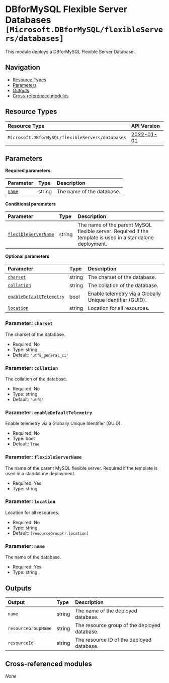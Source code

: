 # DBforMySQL Flexible Server Databases `[Microsoft.DBforMySQL/flexibleServers/databases]`

This module deploys a DBforMySQL Flexible Server Database.

## Navigation

- [Resource Types](#Resource-Types)
- [Parameters](#Parameters)
- [Outputs](#Outputs)
- [Cross-referenced modules](#Cross-referenced-modules)

## Resource Types

| Resource Type | API Version |
| :-- | :-- |
| `Microsoft.DBforMySQL/flexibleServers/databases` | [2022-01-01](https://learn.microsoft.com/en-us/azure/templates/Microsoft.DBforMySQL/2022-01-01/flexibleServers/databases) |

## Parameters

**Required parameters**

| Parameter | Type | Description |
| :-- | :-- | :-- |
| [`name`](#parameter-name) | string | The name of the database. |

**Conditional parameters**

| Parameter | Type | Description |
| :-- | :-- | :-- |
| [`flexibleServerName`](#parameter-flexibleservername) | string | The name of the parent MySQL flexible server. Required if the template is used in a standalone deployment. |

**Optional parameters**

| Parameter | Type | Description |
| :-- | :-- | :-- |
| [`charset`](#parameter-charset) | string | The charset of the database. |
| [`collation`](#parameter-collation) | string | The collation of the database. |
| [`enableDefaultTelemetry`](#parameter-enabledefaulttelemetry) | bool | Enable telemetry via a Globally Unique Identifier (GUID). |
| [`location`](#parameter-location) | string | Location for all resources. |

### Parameter: `charset`

The charset of the database.
- Required: No
- Type: string
- Default: `'utf8_general_ci'`

### Parameter: `collation`

The collation of the database.
- Required: No
- Type: string
- Default: `'utf8'`

### Parameter: `enableDefaultTelemetry`

Enable telemetry via a Globally Unique Identifier (GUID).
- Required: No
- Type: bool
- Default: `True`

### Parameter: `flexibleServerName`

The name of the parent MySQL flexible server. Required if the template is used in a standalone deployment.
- Required: Yes
- Type: string

### Parameter: `location`

Location for all resources.
- Required: No
- Type: string
- Default: `[resourceGroup().location]`

### Parameter: `name`

The name of the database.
- Required: Yes
- Type: string


## Outputs

| Output | Type | Description |
| :-- | :-- | :-- |
| `name` | string | The name of the deployed database. |
| `resourceGroupName` | string | The resource group of the deployed database. |
| `resourceId` | string | The resource ID of the deployed database. |

## Cross-referenced modules

_None_
